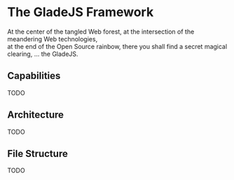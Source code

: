 # The GladeJS Framework

At the center of the tangled Web forest, at the intersection of the meandering Web technologies, \
at the end of the Open Source rainbow, there you shall find a secret magical clearing, ... the GladeJS.

## Capabilities

TODO

## Architecture

TODO

## File Structure

TODO
